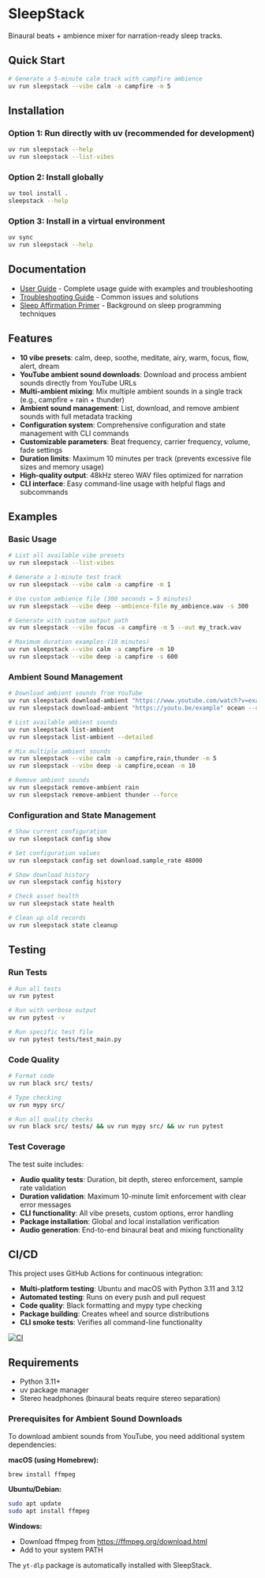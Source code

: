 # SleepStack

Binaural beats + ambience mixer for narration-ready sleep tracks.

## Quick Start

```bash
# Generate a 5-minute calm track with campfire ambience
uv run sleepstack --vibe calm -a campfire -m 5
```

## Installation

### Option 1: Run directly with uv (recommended for development)
```bash
uv run sleepstack --help
uv run sleepstack --list-vibes
```

### Option 2: Install globally
```bash
uv tool install .
sleepstack --help
```

### Option 3: Install in a virtual environment
```bash
uv sync
uv run sleepstack --help
```

## Documentation

- [User Guide](_docs/technical/user-guide.md) - Complete usage guide with examples and troubleshooting
- [Troubleshooting Guide](_docs/technical/troubleshooting.md) - Common issues and solutions
- [Sleep Affirmation Primer](_docs/informational/sleep-affirmation-primer.md) - Background on sleep programming techniques

## Features

- **10 vibe presets**: calm, deep, soothe, meditate, airy, warm, focus, flow, alert, dream
- **YouTube ambient sound downloads**: Download and process ambient sounds directly from YouTube URLs
- **Multi-ambient mixing**: Mix multiple ambient sounds in a single track (e.g., campfire + rain + thunder)
- **Ambient sound management**: List, download, and remove ambient sounds with full metadata tracking
- **Configuration system**: Comprehensive configuration and state management with CLI commands
- **Customizable parameters**: Beat frequency, carrier frequency, volume, fade settings
- **Duration limits**: Maximum 10 minutes per track (prevents excessive file sizes and memory usage)
- **High-quality output**: 48kHz stereo WAV files optimized for narration
- **CLI interface**: Easy command-line usage with helpful flags and subcommands

## Examples

### Basic Usage

```bash
# List all available vibe presets
uv run sleepstack --list-vibes

# Generate a 1-minute test track
uv run sleepstack --vibe calm -a campfire -m 1

# Use custom ambience file (300 seconds = 5 minutes)
uv run sleepstack --vibe deep --ambience-file my_ambience.wav -s 300

# Generate with custom output path
uv run sleepstack --vibe focus -a campfire -m 5 --out my_track.wav

# Maximum duration examples (10 minutes)
uv run sleepstack --vibe calm -a campfire -m 10
uv run sleepstack --vibe deep -a campfire -s 600
```

### Ambient Sound Management

```bash
# Download ambient sounds from YouTube
uv run sleepstack download-ambient "https://www.youtube.com/watch?v=example" rain
uv run sleepstack download-ambient "https://youtu.be/example" ocean --description "Ocean waves"

# List available ambient sounds
uv run sleepstack list-ambient
uv run sleepstack list-ambient --detailed

# Mix multiple ambient sounds
uv run sleepstack --vibe calm -a campfire,rain,thunder -m 5
uv run sleepstack --vibe deep -a campfire,ocean -m 10

# Remove ambient sounds
uv run sleepstack remove-ambient rain
uv run sleepstack remove-ambient thunder --force
```

### Configuration and State Management

```bash
# Show current configuration
uv run sleepstack config show

# Set configuration values
uv run sleepstack config set download.sample_rate 48000

# Show download history
uv run sleepstack config history

# Check asset health
uv run sleepstack state health

# Clean up old records
uv run sleepstack state cleanup
```

## Testing

### Run Tests
```bash
# Run all tests
uv run pytest

# Run with verbose output
uv run pytest -v

# Run specific test file
uv run pytest tests/test_main.py
```

### Code Quality
```bash
# Format code
uv run black src/ tests/

# Type checking
uv run mypy src/

# Run all quality checks
uv run black src/ tests/ && uv run mypy src/ && uv run pytest
```

### Test Coverage
The test suite includes:
- **Audio quality tests**: Duration, bit depth, stereo enforcement, sample rate validation
- **Duration validation**: Maximum 10-minute limit enforcement with clear error messages
- **CLI functionality**: All vibe presets, custom options, error handling
- **Package installation**: Global and local installation verification
- **Audio generation**: End-to-end binaural beat and mixing functionality

## CI/CD

This project uses GitHub Actions for continuous integration:

- **Multi-platform testing**: Ubuntu and macOS with Python 3.11 and 3.12
- **Automated testing**: Runs on every push and pull request
- **Code quality**: Black formatting and mypy type checking
- **Package building**: Creates wheel and source distributions
- **CLI smoke tests**: Verifies all command-line functionality

[![CI](https://github.com/tkozzer/sleepstack/workflows/CI/badge.svg)](https://github.com/tkozzer/sleepstack/actions)

## Requirements

- Python 3.11+
- uv package manager
- Stereo headphones (binaural beats require stereo separation)

### Prerequisites for Ambient Sound Downloads

To download ambient sounds from YouTube, you need additional system dependencies:

**macOS (using Homebrew):**
```bash
brew install ffmpeg
```

**Ubuntu/Debian:**
```bash
sudo apt update
sudo apt install ffmpeg
```

**Windows:**
- Download ffmpeg from https://ffmpeg.org/download.html
- Add to your system PATH

The `yt-dlp` package is automatically installed with SleepStack.
